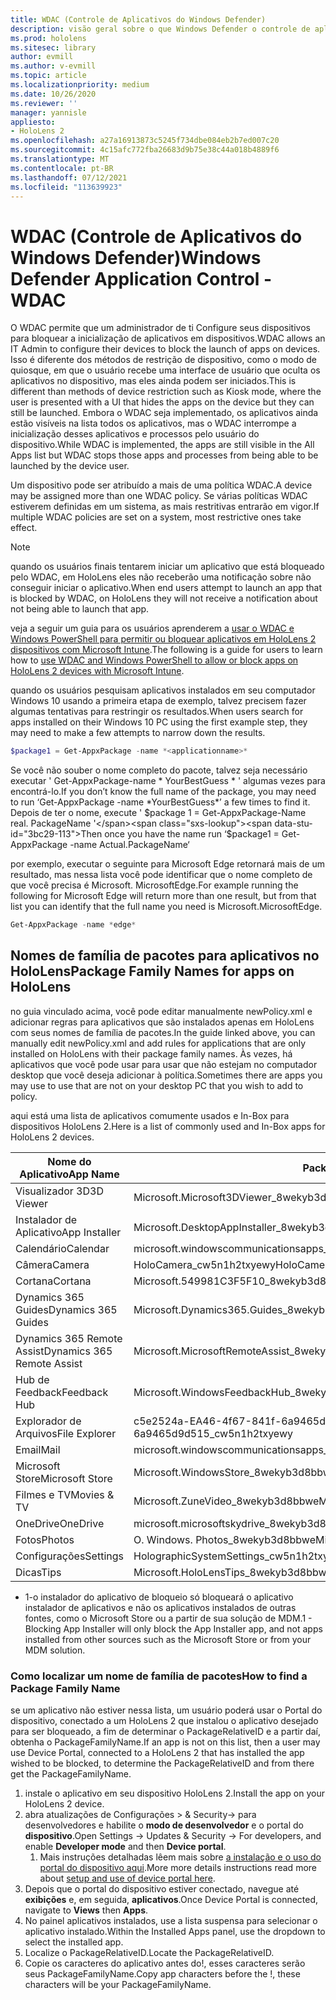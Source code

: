 ```yaml
---
title: WDAC (Controle de Aplicativos do Windows Defender)
description: visão geral sobre o que Windows Defender o controle de aplicativo é e como usá-lo para gerenciar HoloLens dispositivos de realidade misturada.
ms.prod: hololens
ms.sitesec: library
author: evmill
ms.author: v-evmill
ms.topic: article
ms.localizationpriority: medium
ms.date: 10/26/2020
ms.reviewer: ''
manager: yannisle
appliesto:
- HoloLens 2
ms.openlocfilehash: a27a16913873c5245f734dbe084eb2b7ed007c20
ms.sourcegitcommit: 4c15afc772fba26683d9b75e38c44a018b4889f6
ms.translationtype: MT
ms.contentlocale: pt-BR
ms.lasthandoff: 07/12/2021
ms.locfileid: "113639923"
---
```

# <a name="windows-defender-application-control---wdac"></a><span data-ttu-id="3bc29-103">WDAC (Controle de Aplicativos do Windows Defender)</span><span class="sxs-lookup"><span data-stu-id="3bc29-103">Windows Defender Application Control - WDAC</span></span>

<span data-ttu-id="3bc29-104">O WDAC permite que um administrador de ti Configure seus dispositivos para bloquear a inicialização de aplicativos em dispositivos.</span><span class="sxs-lookup"><span data-stu-id="3bc29-104">WDAC allows an IT Admin to configure their devices to block the launch of apps on devices.</span></span> <span data-ttu-id="3bc29-105">Isso é diferente dos métodos de restrição de dispositivo, como o modo de quiosque, em que o usuário recebe uma interface de usuário que oculta os aplicativos no dispositivo, mas eles ainda podem ser iniciados.</span><span class="sxs-lookup"><span data-stu-id="3bc29-105">This is different than methods of device restriction such as Kiosk mode, where  the user is presented with a UI that hides the apps on the device but they can still be launched.</span></span> <span data-ttu-id="3bc29-106">Embora o WDAC seja implementado, os aplicativos ainda estão visíveis na lista todos os aplicativos, mas o WDAC interrompe a inicialização desses aplicativos e processos pelo usuário do dispositivo.</span><span class="sxs-lookup"><span data-stu-id="3bc29-106">While WDAC is implemented, the apps are still visible in the All Apps list but WDAC stops those apps and processes from being able to be launched by the device user.</span></span>

<span data-ttu-id="3bc29-107">Um dispositivo pode ser atribuído a mais de uma política WDAC.</span><span class="sxs-lookup"><span data-stu-id="3bc29-107">A device may be assigned more than one WDAC policy.</span></span> <span data-ttu-id="3bc29-108">Se várias políticas WDAC estiverem definidas em um sistema, as mais restritivas entrarão em vigor.</span><span class="sxs-lookup"><span data-stu-id="3bc29-108">If multiple WDAC policies are set on a system, most restrictive ones take effect.</span></span> 

> [!NOTE]
> <span data-ttu-id="3bc29-109">quando os usuários finais tentarem iniciar um aplicativo que está bloqueado pelo WDAC, em HoloLens eles não receberão uma notificação sobre não conseguir iniciar o aplicativo.</span><span class="sxs-lookup"><span data-stu-id="3bc29-109">When end users attempt to launch an app that is blocked by WDAC, on HoloLens they will not receive a notification about not being able to launch that app.</span></span>

<span data-ttu-id="3bc29-110">veja a seguir um guia para os usuários aprenderem a [usar o WDAC e Windows PowerShell para permitir ou bloquear aplicativos em HoloLens 2 dispositivos com Microsoft Intune](/mem/intune/configuration/custom-profile-hololens).</span><span class="sxs-lookup"><span data-stu-id="3bc29-110">The following is a guide for users to learn how to [use WDAC and Windows PowerShell to allow or block apps on HoloLens 2 devices with Microsoft Intune](/mem/intune/configuration/custom-profile-hololens).</span></span>

<span data-ttu-id="3bc29-111">quando os usuários pesquisam aplicativos instalados em seu computador Windows 10 usando a primeira etapa de exemplo, talvez precisem fazer algumas tentativas para restringir os resultados.</span><span class="sxs-lookup"><span data-stu-id="3bc29-111">When users search for apps installed on their Windows 10 PC using the first example step, they may need to make a few attempts to narrow down the results.</span></span>

```powershell
$package1 = Get-AppxPackage -name *<applicationname>*
``` 

<span data-ttu-id="3bc29-112">Se você não souber o nome completo do pacote, talvez seja necessário executar ' Get-AppxPackage-name \* YourBestGuess \* ' algumas vezes para encontrá-lo.</span><span class="sxs-lookup"><span data-stu-id="3bc29-112">If you don’t know the full name of the package, you may need to run ‘Get-AppxPackage -name \*YourBestGuess\*’ a few times to find it.</span></span> <span data-ttu-id="3bc29-113">Depois de ter o nome, execute ' $package 1 = Get-AppxPackage-Name real. PackageName '</span><span class="sxs-lookup"><span data-stu-id="3bc29-113">Then once you have the name run ‘$package1 = Get-AppxPackage -name Actual.PackageName‘</span></span>

<span data-ttu-id="3bc29-114">por exemplo, executar o seguinte para Microsoft Edge retornará mais de um resultado, mas nessa lista você pode identificar que o nome completo de que você precisa é Microsoft. MicrosoftEdge.</span><span class="sxs-lookup"><span data-stu-id="3bc29-114">For example running the following for Microsoft Edge will return more than one result, but from that list you can identify that the full name you need is Microsoft.MicrosoftEdge.</span></span>

```powershell
Get-AppxPackage -name *edge*
``` 

## <a name="package-family-names-for-apps-on-hololens"></a><span data-ttu-id="3bc29-115">Nomes de família de pacotes para aplicativos no HoloLens</span><span class="sxs-lookup"><span data-stu-id="3bc29-115">Package Family Names for apps on HoloLens</span></span>

<span data-ttu-id="3bc29-116">no guia vinculado acima, você pode editar manualmente newPolicy.xml e adicionar regras para aplicativos que são instalados apenas em HoloLens com seus nomes de família de pacotes.</span><span class="sxs-lookup"><span data-stu-id="3bc29-116">In the guide linked above, you can manually edit newPolicy.xml and add rules for applications that are only installed on HoloLens with their package family names.</span></span> <span data-ttu-id="3bc29-117">Às vezes, há aplicativos que você pode usar para usar que não estejam no computador desktop que você deseja adicionar à política.</span><span class="sxs-lookup"><span data-stu-id="3bc29-117">Sometimes there are apps you may use to use that are not on your desktop PC that you wish to add to policy.</span></span>

<span data-ttu-id="3bc29-118">aqui está uma lista de aplicativos comumente usados e In-Box para dispositivos HoloLens 2.</span><span class="sxs-lookup"><span data-stu-id="3bc29-118">Here is a list of commonly used and In-Box apps for HoloLens 2 devices.</span></span>

| <span data-ttu-id="3bc29-119">Nome do Aplicativo</span><span class="sxs-lookup"><span data-stu-id="3bc29-119">App Name</span></span>                   | <span data-ttu-id="3bc29-120">Package Family Name</span><span class="sxs-lookup"><span data-stu-id="3bc29-120">Package Family Name</span></span>                                |
|----------------------------|----------------------------------------------------|
| <span data-ttu-id="3bc29-121">Visualizador 3D</span><span class="sxs-lookup"><span data-stu-id="3bc29-121">3D Viewer</span></span>                  | <span data-ttu-id="3bc29-122">Microsoft.Microsoft3DViewer_8wekyb3d8bbwe</span><span class="sxs-lookup"><span data-stu-id="3bc29-122">Microsoft.Microsoft3DViewer_8wekyb3d8bbwe</span></span>          |
| <span data-ttu-id="3bc29-123">Instalador de Aplicativo</span><span class="sxs-lookup"><span data-stu-id="3bc29-123">App Installer</span></span>              | <span data-ttu-id="3bc29-124">Microsoft.DesktopAppInstaller_8wekyb3d8bbwe <sup>1</sup></span><span class="sxs-lookup"><span data-stu-id="3bc29-124">Microsoft.DesktopAppInstaller_8wekyb3d8bbwe <sup>1</sup></span></span>         |
| <span data-ttu-id="3bc29-125">Calendário</span><span class="sxs-lookup"><span data-stu-id="3bc29-125">Calendar</span></span>                   | <span data-ttu-id="3bc29-126">microsoft.windowscommunicationsapps_8wekyb3d8bbwe</span><span class="sxs-lookup"><span data-stu-id="3bc29-126">microsoft.windowscommunicationsapps_8wekyb3d8bbwe</span></span>  |
| <span data-ttu-id="3bc29-127">Câmera</span><span class="sxs-lookup"><span data-stu-id="3bc29-127">Camera</span></span>                     | <span data-ttu-id="3bc29-128">HoloCamera_cw5n1h2txyewy</span><span class="sxs-lookup"><span data-stu-id="3bc29-128">HoloCamera_cw5n1h2txyewy</span></span>                           |
| <span data-ttu-id="3bc29-129">Cortana</span><span class="sxs-lookup"><span data-stu-id="3bc29-129">Cortana</span></span>                    | <span data-ttu-id="3bc29-130">Microsoft.549981C3F5F10_8wekyb3d8bbwe</span><span class="sxs-lookup"><span data-stu-id="3bc29-130">Microsoft.549981C3F5F10_8wekyb3d8bbwe</span></span>              |
| <span data-ttu-id="3bc29-131">Dynamics 365 Guides</span><span class="sxs-lookup"><span data-stu-id="3bc29-131">Dynamics 365 Guides</span></span>        | <span data-ttu-id="3bc29-132">Microsoft.Dynamics365.Guides_8wekyb3d8bbwe</span><span class="sxs-lookup"><span data-stu-id="3bc29-132">Microsoft.Dynamics365.Guides_8wekyb3d8bbwe</span></span>         |
| <span data-ttu-id="3bc29-133">Dynamics 365 Remote Assist</span><span class="sxs-lookup"><span data-stu-id="3bc29-133">Dynamics 365 Remote Assist</span></span> | <span data-ttu-id="3bc29-134">Microsoft.MicrosoftRemoteAssist_8wekyb3d8bbwe</span><span class="sxs-lookup"><span data-stu-id="3bc29-134">Microsoft.MicrosoftRemoteAssist_8wekyb3d8bbwe</span></span>      |
| <span data-ttu-id="3bc29-135">Hub de Feedback</span><span class="sxs-lookup"><span data-stu-id="3bc29-135">Feedback Hub</span></span>               | <span data-ttu-id="3bc29-136">Microsoft.WindowsFeedbackHub_8wekyb3d8bbwe</span><span class="sxs-lookup"><span data-stu-id="3bc29-136">Microsoft.WindowsFeedbackHub_8wekyb3d8bbwe</span></span>         |
| <span data-ttu-id="3bc29-137">Explorador de Arquivos</span><span class="sxs-lookup"><span data-stu-id="3bc29-137">File Explorer</span></span>              | <span data-ttu-id="3bc29-138">c5e2524a-EA46-4f67-841f-6a9465d9d515_cw5n1h2txyewy</span><span class="sxs-lookup"><span data-stu-id="3bc29-138">c5e2524a-ea46-4f67-841f-6a9465d9d515_cw5n1h2txyewy</span></span> |
| <span data-ttu-id="3bc29-139">Email</span><span class="sxs-lookup"><span data-stu-id="3bc29-139">Mail</span></span>                       | <span data-ttu-id="3bc29-140">microsoft.windowscommunicationsapps_8wekyb3d8bbwe</span><span class="sxs-lookup"><span data-stu-id="3bc29-140">microsoft.windowscommunicationsapps_8wekyb3d8bbwe</span></span>  |
| <span data-ttu-id="3bc29-141">Microsoft Store</span><span class="sxs-lookup"><span data-stu-id="3bc29-141">Microsoft Store</span></span>            | <span data-ttu-id="3bc29-142">Microsoft.WindowsStore_8wekyb3d8bbwe</span><span class="sxs-lookup"><span data-stu-id="3bc29-142">Microsoft.WindowsStore_8wekyb3d8bbwe</span></span>               |
| <span data-ttu-id="3bc29-143">Filmes e TV</span><span class="sxs-lookup"><span data-stu-id="3bc29-143">Movies & TV</span></span>                | <span data-ttu-id="3bc29-144">Microsoft.ZuneVideo_8wekyb3d8bbwe</span><span class="sxs-lookup"><span data-stu-id="3bc29-144">Microsoft.ZuneVideo_8wekyb3d8bbwe</span></span>                  |
| <span data-ttu-id="3bc29-145">OneDrive</span><span class="sxs-lookup"><span data-stu-id="3bc29-145">OneDrive</span></span>                   | <span data-ttu-id="3bc29-146">microsoft.microsoftskydrive_8wekyb3d8bbwe</span><span class="sxs-lookup"><span data-stu-id="3bc29-146">microsoft.microsoftskydrive_8wekyb3d8bbwe</span></span>          |
| <span data-ttu-id="3bc29-147">Fotos</span><span class="sxs-lookup"><span data-stu-id="3bc29-147">Photos</span></span>                     | <span data-ttu-id="3bc29-148">O. Windows. Photos_8wekyb3d8bbwe</span><span class="sxs-lookup"><span data-stu-id="3bc29-148">Microsoft.Windows.Photos_8wekyb3d8bbwe</span></span>             |
| <span data-ttu-id="3bc29-149">Configurações</span><span class="sxs-lookup"><span data-stu-id="3bc29-149">Settings</span></span>                   | <span data-ttu-id="3bc29-150">HolographicSystemSettings_cw5n1h2txyewy</span><span class="sxs-lookup"><span data-stu-id="3bc29-150">HolographicSystemSettings_cw5n1h2txyewy</span></span>            |
| <span data-ttu-id="3bc29-151">Dicas</span><span class="sxs-lookup"><span data-stu-id="3bc29-151">Tips</span></span>                       | <span data-ttu-id="3bc29-152">Microsoft.HoloLensTips_8wekyb3d8bbwe</span><span class="sxs-lookup"><span data-stu-id="3bc29-152">Microsoft.HoloLensTips_8wekyb3d8bbwe</span></span>               |

- <span data-ttu-id="3bc29-153">1-o instalador do aplicativo de bloqueio só bloqueará o aplicativo instalador de aplicativos e não os aplicativos instalados de outras fontes, como o Microsoft Store ou a partir de sua solução de MDM.</span><span class="sxs-lookup"><span data-stu-id="3bc29-153">1 - Blocking App Installer will only block the App Installer app, and not apps installed from other sources such as the Microsoft Store or from your MDM solution.</span></span>

### <a name="how-to-find-a-package-family-name"></a><span data-ttu-id="3bc29-154">Como localizar um nome de família de pacotes</span><span class="sxs-lookup"><span data-stu-id="3bc29-154">How to find a Package Family Name</span></span>

<span data-ttu-id="3bc29-155">se um aplicativo não estiver nessa lista, um usuário poderá usar o Portal do dispositivo, conectado a um HoloLens 2 que instalou o aplicativo desejado para ser bloqueado, a fim de determinar o PackageRelativeID e a partir daí, obtenha o PackageFamilyName.</span><span class="sxs-lookup"><span data-stu-id="3bc29-155">If an app is not on this list, then a user may use Device Portal, connected to a HoloLens 2 that has installed the app wished to be blocked, to determine the PackageRelativeID and from there get the PackageFamilyName.</span></span>

1. <span data-ttu-id="3bc29-156">instale o aplicativo em seu dispositivo HoloLens 2.</span><span class="sxs-lookup"><span data-stu-id="3bc29-156">Install the app on your HoloLens 2 device.</span></span> 
1. <span data-ttu-id="3bc29-157">abra atualizações de Configurações > & Security-> para desenvolvedores e habilite o **modo de desenvolvedor** e o portal do **dispositivo**.</span><span class="sxs-lookup"><span data-stu-id="3bc29-157">Open Settings -> Updates & Security -> For developers, and enable **Developer mode** and then **Device portal**.</span></span> 
    1. <span data-ttu-id="3bc29-158">Mais instruções detalhadas lêem mais sobre [a instalação e o uso do portal do dispositivo aqui](/windows/mixed-reality/develop/platform-capabilities-and-apis/using-the-windows-device-portal).</span><span class="sxs-lookup"><span data-stu-id="3bc29-158">More more details instructions read more about [setup and use of device portal here](/windows/mixed-reality/develop/platform-capabilities-and-apis/using-the-windows-device-portal).</span></span>
1. <span data-ttu-id="3bc29-159">Depois que o portal do dispositivo estiver conectado, navegue até **exibições** e, em seguida, **aplicativos**.</span><span class="sxs-lookup"><span data-stu-id="3bc29-159">Once Device Portal is connected, navigate to **Views** then **Apps**.</span></span> 
1. <span data-ttu-id="3bc29-160">No painel aplicativos instalados, use a lista suspensa para selecionar o aplicativo instalado.</span><span class="sxs-lookup"><span data-stu-id="3bc29-160">Within the Installed Apps panel, use the dropdown to select the installed app.</span></span> 
1. <span data-ttu-id="3bc29-161">Localize o PackageRelativeID.</span><span class="sxs-lookup"><span data-stu-id="3bc29-161">Locate the PackageRelativeID.</span></span> 
1. <span data-ttu-id="3bc29-162">Copie os caracteres do aplicativo antes do!, esses caracteres serão seus PackageFamilyName.</span><span class="sxs-lookup"><span data-stu-id="3bc29-162">Copy app characters before the !, these characters will be your PackageFamilyName.</span></span>


